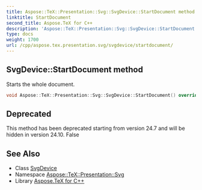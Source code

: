 ```yaml
---
title: Aspose::TeX::Presentation::Svg::SvgDevice::StartDocument method
linktitle: StartDocument
second_title: Aspose.TeX for C++
description: 'Aspose::TeX::Presentation::Svg::SvgDevice::StartDocument method. Starts the whole document in C++.'
type: docs
weight: 1700
url: /cpp/aspose.tex.presentation.svg/svgdevice/startdocument/
---
```

## SvgDevice::StartDocument method


Starts the whole document.

```cpp
void Aspose::TeX::Presentation::Svg::SvgDevice::StartDocument() override
```


## Deprecated
This method has been deprecated starting from version 24.7 and will be hidden in version 24.10. False 

## See Also

* Class [SvgDevice](../)
* Namespace [Aspose::TeX::Presentation::Svg](../../)
* Library [Aspose.TeX for C++](../../../)
